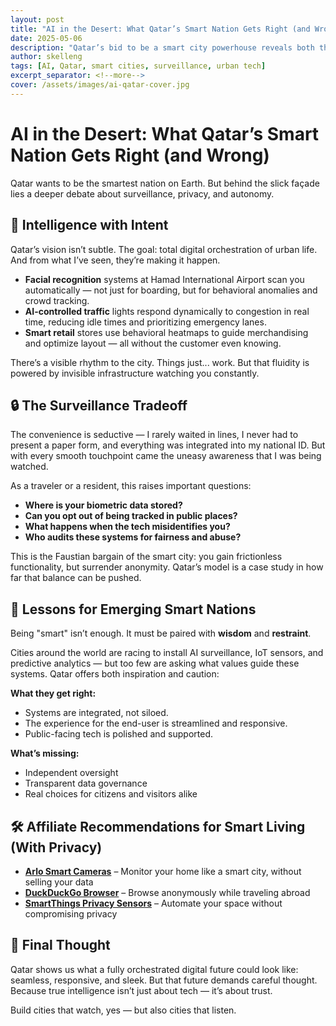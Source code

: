```yaml
---
layout: post
title: "AI in the Desert: What Qatar’s Smart Nation Gets Right (and Wrong)"
date: 2025-05-06
description: "Qatar’s bid to be a smart city powerhouse reveals both the promise and pitfalls of AI-led urban planning."
author: skelleng
tags: [AI, Qatar, smart cities, surveillance, urban tech]
excerpt_separator: <!--more-->
cover: /assets/images/ai-qatar-cover.jpg
---
```


# AI in the Desert: What Qatar’s Smart Nation Gets Right (and Wrong)

Qatar wants to be the smartest nation on Earth. But behind the slick façade lies a deeper debate about surveillance, privacy, and autonomy.

<!--more-->

## 🧠 Intelligence with Intent

Qatar’s vision isn’t subtle. The goal: total digital orchestration of urban life. And from what I’ve seen, they’re making it happen.

- **Facial recognition** systems at Hamad International Airport scan you automatically — not just for boarding, but for behavioral anomalies and crowd tracking.
- **AI-controlled traffic** lights respond dynamically to congestion in real time, reducing idle times and prioritizing emergency lanes.
- **Smart retail** stores use behavioral heatmaps to guide merchandising and optimize layout — all without the customer even knowing.

There’s a visible rhythm to the city. Things just... work. But that fluidity is powered by invisible infrastructure watching you constantly.

## 🔒 The Surveillance Tradeoff

The convenience is seductive — I rarely waited in lines, I never had to present a paper form, and everything was integrated into my national ID. But with every smooth touchpoint came the uneasy awareness that I was being watched.

As a traveler or a resident, this raises important questions:

- **Where is your biometric data stored?**
- **Can you opt out of being tracked in public places?**
- **What happens when the tech misidentifies you?**
- **Who audits these systems for fairness and abuse?**

This is the Faustian bargain of the smart city: you gain frictionless functionality, but surrender anonymity. Qatar’s model is a case study in how far that balance can be pushed.

## 🧭 Lessons for Emerging Smart Nations

Being "smart" isn’t enough. It must be paired with **wisdom** and **restraint**.

Cities around the world are racing to install AI surveillance, IoT sensors, and predictive analytics — but too few are asking what values guide these systems. Qatar offers both inspiration and caution:

**What they get right:**
- Systems are integrated, not siloed.
- The experience for the end-user is streamlined and responsive.
- Public-facing tech is polished and supported.

**What’s missing:**
- Independent oversight
- Transparent data governance
- Real choices for citizens and visitors alike

## 🛠️ Affiliate Recommendations for Smart Living (With Privacy)

- **[Arlo Smart Cameras](https://www.arlo.com)** – Monitor your home like a smart city, without selling your data  
- **[DuckDuckGo Browser](https://duckduckgo.com)** – Browse anonymously while traveling abroad  
- **[SmartThings Privacy Sensors](https://www.smartthings.com)** – Automate your space without compromising privacy  

## 🧠 Final Thought

Qatar shows us what a fully orchestrated digital future could look like: seamless, responsive, and sleek. But that future demands careful thought. Because true intelligence isn’t just about tech — it’s about trust.

Build cities that watch, yes — but also cities that listen.

